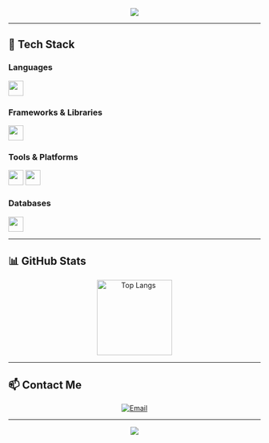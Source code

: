 <!-- Banner / Header -->
<p align="center">
  <img src="https://capsule-render.vercel.app/api?type=waving&color=gradient&height=200&section=header&text=Hello%20I'm%20Kayzer&fontSize=40&animation=twinkling" />
</p>

---

## 🔧 Tech Stack  

### **Languages**
<p align="left">
  <img src="https://skillicons.dev/icons?i=cs,php,python,java,javascript" height="30"/>
</p>

### **Frameworks & Libraries**
<p align="left">
  <img src="https://skillicons.dev/icons?i=bootstrap,lit" height="30"/>
</p>

### **Tools & Platforms**
<p align="left">
  <img src="https://skillicons.dev/icons?i=unity,github,git,wordpress" height="30"/>
  <img src="https://skillicons.dev/icons?i=minecraft" height="30"/>
</p>

### **Databases**
<p align="left">
  <img src="https://skillicons.dev/icons?i=postgresql,mysql" height="30"/>
</p>

---

## 📊 GitHub Stats  

<p align="center">
  <img src="https://github-readme-stats.vercel.app/api/top-langs/?username=ActualRealKay&layout=compact&theme=radical" alt="Top Langs" height="150"/>
</p>

---

## 📫 Contact Me  

<p align="center">
  <a href="mailto:dogulolxd@gmail.com">
    <img src="https://img.shields.io/badge/Email-dogulolxd@gmail.com-blue?style=flat-square&logo=gmail" alt="Email" />
  </a>
</p>

---

<p align="center">
  <img src="https://capsule-render.vercel.app/api?type=waving&color=gradient&height=120&section=footer" />
</p>
